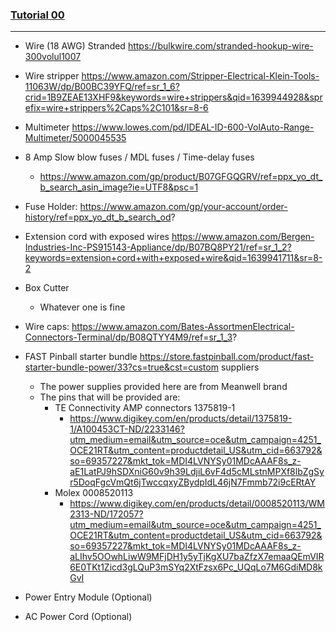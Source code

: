 ### [Tutorial 00](how-to-make-pinball-00.md)
---
- Wire (18 AWG) Stranded
    https://bulkwire.com/stranded-hookup-wire-300volul1007

- Wire stripper
    https://www.amazon.com/Stripper-Electrical-Klein-Tools-11063W/dp/B00BC39YFQ/ref=sr_1_6?crid=1B9ZEAE13XHF9&keywords=wire+strippers&qid=1639944928&sprefix=wire+strippers%2Caps%2C101&sr=8-6
    
- Multimeter
    https://www.lowes.com/pd/IDEAL-ID-600-VolAuto-Range-Multimeter/5000045535

- 8 Amp Slow blow fuses / MDL fuses / Time-delay fuses
    - https://www.amazon.com/gp/product/B07GFGQGRV/ref=ppx_yo_dt_b_search_asin_image?ie=UTF8&psc=1

- Fuse Holder:
    https://www.amazon.com/gp/your-account/order-history/ref=ppx_yo_dt_b_search_od?

- Extension cord with exposed wires
    https://www.amazon.com/Bergen-Industries-Inc-PS915143-Appliance/dp/B07BQ8PY21/ref=sr_1_2?keywords=extension+cord+with+exposed+wire&qid=1639941711&sr=8-2

- Box Cutter
    - Whatever one is fine

    
- Wire caps:
    https://www.amazon.com/Bates-AssortmenElectrical-Connectors-Terminal/dp/B08QTYY4M9/ref=sr_1_3?
    
- FAST Pinball starter bundle
    https://store.fastpinball.com/product/fast-starter-bundle-power/33?cs=true&cst=custom
suppliers
    - The power supplies provided here are from Meanwell brand
    - The pins that will be provided are: 
        - TE Connectivity AMP connectors 1375819-1
            - https://www.digikey.com/en/products/detail/1375819-1/A100453CT-ND/2233146?utm_medium=email&utm_source=oce&utm_campaign=4251_OCE21RT&utm_content=productdetail_US&utm_cid=663792&so=69357227&mkt_tok=MDI4LVNYSy01MDcAAAF8s_z-aE1LatPJ9hSDXniG60v9h39LdjiL6vF4d5cMLstnMPXf8lbZgSyr5DoqFgcVmQt6jTwccqxyZBydpIdL46jN7Fmmb72i9cERtAY
        - Molex 0008520113
            - https://www.digikey.com/en/products/detail/0008520113/WM2313-ND/172057?utm_medium=email&utm_source=oce&utm_campaign=4251_OCE21RT&utm_content=productdetail_US&utm_cid=663792&so=69357227&mkt_tok=MDI4LVNYSy01MDcAAAF8s_z-aLIhv5OOwhLiwW9MFjDH1y5yTjKgXU7baZfzX7emaaQEmVIR6E0TKt1Zicd3gLQuP3mSYq2XtFzsx6Pc_UQqLo7M6GdiMD8kGvI

- Power Entry Module (Optional)

- AC Power Cord (Optional)
